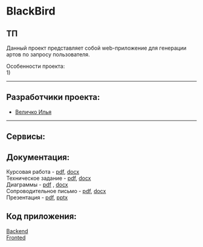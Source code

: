 # BlackBird

## ТП
Данный проект представляет собой web-приложение для генерации артов по запросу пользователя.  

Особенности проекта:   
    1)  

---
## Разработчики проекта:  
* [Величко Илья](https://github.com/DragonFelixx)

---

## Сервисы:  
      
## Документация: 
Курсовая работа -  [pdf](),  [docx]()  
Техническое задание - [pdf](), [docx]()  
Диаграммы - [pdf]()  , [docx]()  
Сопроводительное письмо - [pdf](), [docx]()  
Презентация - [pdf](), [pptx]()  

## Код приложения:

[Backend]()  
[Fronted]()  
